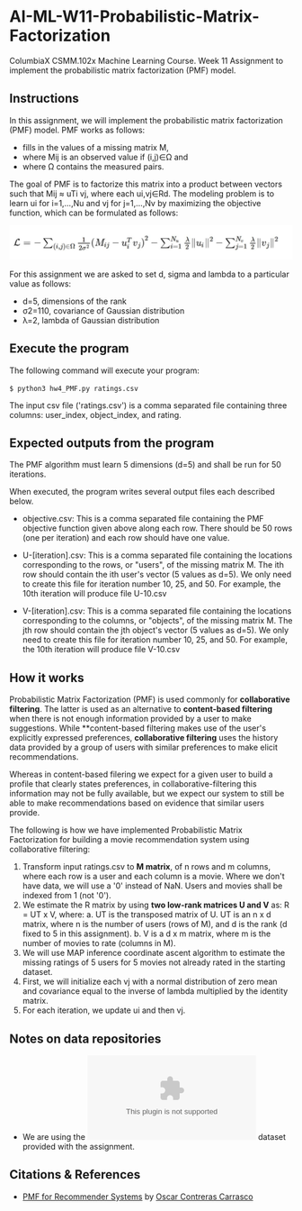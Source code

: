 ﻿# AI-ML-W11-Probabilistic-Matrix-Factorization
ColumbiaX CSMM.102x Machine Learning Course. Week 11 Assignment to implement the probabilistic matrix factorization (PMF) model. 


## Instructions

In this assignment, we will implement the probabilistic matrix factorization (PMF) model. PMF works as follows:
* fills in the values of a missing matrix M, 
* where Mij is an observed value if (i,j)∈Ω and
* where Ω contains the measured pairs. 

The goal of PMF is to factorize this matrix into a product between vectors such that Mij ≈ uTi vj, where each ui,vj∈Rd. The modeling problem is to learn ui for i=1,…,Nu and vj for j=1,…,Nv by maximizing the objective function, which can be formulated as follows:

![equation 1: L=−∑(i,j)∈Ω12σ2(Mij−uTivj)2−∑Nui=1λ2∥ui∥2−∑Nvj=1λ2∥vj∥2](./ref/eq1.JPG?raw=true)

For this assignment we are asked to set d, sigma and lambda to a particular value as follows:
* d=5, dimensions of the rank
* σ2=110, covariance of Gaussian distribution
* λ=2, lambda of Gaussian distribution 

## Execute the program 

The following command will execute your program:

`$ python3 hw4_PMF.py ratings.csv`

The input csv file ('ratings.csv') is a comma separated file containing three columns: user_index, object_index, and rating.

## Expected outputs from the program

The PMF algorithm must learn 5 dimensions (d=5) and shall be run for 50 iterations. 

When executed, the program writes several output files each described below.

* objective.csv: This is a comma separated file containing the PMF objective function given above along each row. There should be 50 rows (one per iteration) and each row should have one value.

* U-[iteration].csv: This is a comma separated file containing the locations corresponding to the rows, or "users", of the missing matrix M. The ith row should contain the ith user's vector (5 values as d=5). We only need to create this file for iteration number 10, 25, and 50. For example, the 10th iteration will produce file U-10.csv

* V-[iteration].csv: This is a comma separated file containing the locations corresponding to the columns, or "objects", of the missing matrix M. The jth row should contain the jth object's vector (5 values as d=5). We only need to create this file for iteration number 10, 25, and 50. For example, the 10th iteration will produce file V-10.csv

## How it works

Probabilistic Matrix Factorization (PMF) is used commonly for **collaborative filtering**. The latter is used as an alternative to **content-based filtering** when there is not enough information provided by a user to make suggestions. While **content-based filtering makes use of the user's explicitly expressed preferences, **collaborative filtering** uses the history data provided by a group of users with similar preferences to make elicit recommendations. 

Whereas in content-based filering we expect for a given user to build a profile that clearly states preferences, in collaborative-filtering this information may not be fully available, but we expect our system to still be able to make recommendations based on evidence that similar users provide. 

The following is how we have implemented Probabilistic Matrix Factorization for building a movie recommendation system using collaborative filtering:

1. Transform input ratings.csv to **M matrix**, of n rows and m columns, where each row is a user and each column is a movie. Where we don't have data, we will use a '0' instead of NaN. Users and movies shall be indexed from 1 (not '0').
2. We estimate the R matrix by using **two low-rank matrices U and V** as: R = UT x V, where:
	a. UT is the transposed matrix of U. UT is an n x d matrix, where n is the number of users (rows of M), and d is the rank (d fixed to 5 in this assignment).
	b. V is a d x m matrix, where m is the number of movies to rate (columns in M).
3. We will use MAP inference coordinate ascent algorithm to estimate the missing ratings of 5 users for 5 movies not already rated in the starting dataset.
4. First, we will initialize each vj with a normal distribution of zero mean and covariance equal to the inverse of lambda multiplied by the identity matrix.
5. For each iteration, we update ui and then vj.


## Notes on data repositories

- We are using the **![ratings_sample.csv](./datasets/ratings_sample.csv)** dataset provided with the assignment.

## Citations & References

- [PMF for Recommender Systems](https://towardsdatascience.com/pmf-for-recommender-systems-cbaf20f102f0) by [Oscar Contreras Carrasco](https://medium.com/@OscarContrerasC)
